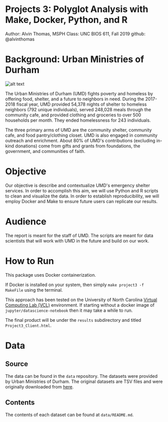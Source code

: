 # Projects 3: Polyglot Analysis with Make, Docker, Python, and R
Author: Alvin Thomas, MSPH
Class: UNC BIOS 611, Fall 2019
github: @alvinthomas

# Background: Urban Ministries of Durham
![alt text](http://www.umdurham.org/assets/images/logo-new1.png "Urban Ministries Logo")

The Urban Ministries of Durham (UMD) fights poverty and homeless by offering food, shelter, and a future to neighbors in need. During the 2017-2018 fiscal year, UMD provided 54,378 nights of shelter to homeless neighbors (792 unique individuals), served 248,028 meals through the community cafe, and provided clothing and groceries to over 500 households per month. They ended homelessness for 243 individuals.

The three primary arms of UMD are the community shelter, community cafe, and food pantry/clothing closet. UMD is also engaged in community outreach and enrichment. About 80% of UMD's contributions (excluding in-kind donations) come from gifts and grants from foundations, the government, and communities of faith.

# Objective

Our objective is describe and contextualize UMD's emergency shelter services. In order to accomplish this aim, we will use Python and R scripts to clean and visualize the data. In order to establish reproducibility, we will employ Docker and Make to ensure future users can replicate our results.

# Audience

The report is meant for the staff of UMD. The scripts are meant for data scientists that will work with UMD in the future and build on our work.

# How to Run

This package uses Docker containerization.

If Docker is installed on your system, then simply `make project3 -f MakeFile` using the terminal.

This approach has been tested on the University of North Carolina [Virtual Computing Lab (VCL)](https://vcl.unc.edu/) environment. If starting without a docker image of `jupyter/datascience-notebook` then it may take a while to run.

The final product will be under the `results` subdirectory and titled `Project3_Client.html`.

# Data

## Source

The data can be found in the `data` repository. The datasets were provided by Urban Ministries of Durham. The original datasets are TSV files and were originally downloaded from [here](https://github.com/biodatascience/datasci611/tree/gh-pages/data/project2_2019).

## Contents

The contents of each dataset can be found at `data/README.md`.
